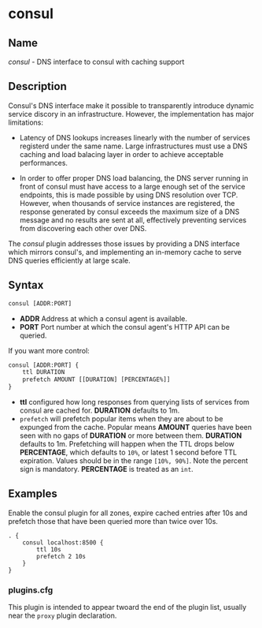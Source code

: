 # consul

## Name

*consul* - DNS interface to consul with caching support

## Description

Consul's DNS interface make it possible to transparently introduce dynamic
service discory in an infrastructure. However, the implementation has major
limitations:

- Latency of DNS lookups increases linearly with the number of services
registerd under the same name. Large infrastructures must use a DNS caching and
load balacing layer in order to achieve acceptable performances.

- In order to offer proper DNS load balancing, the DNS server running in front
of  consul must have access to a large enough set of the service endpoints, this
is made possible by using DNS resolution over TCP. However, when thousands of
service instances are registered, the response generated by consul exceeds the
maximum size of a DNS message and no results are sent at all, effectively
preventing services from discovering each other over DNS.

The *consul* plugin addresses those issues by providing a DNS interface which
mirrors consul's, and implementing an in-memory cache to serve DNS queries
efficiently at large scale.

## Syntax

~~~ txt
consul [ADDR:PORT]
~~~

* **ADDR** Address at which a consul agent is available.
* **PORT** Port number at which the consul agent's HTTP API can be queried.

If you want more control:

~~~ txt
consul [ADDR:PORT] {
    ttl DURATION
    prefetch AMOUNT [[DURATION] [PERCENTAGE%]]
}
~~~

* **ttl** configured how long responses from querying lists of services from
  consul are cached for. **DURATION** defaults to 1m.
* `prefetch` will prefetch popular items when they are about to be expunged
  from the cache.
  Popular means **AMOUNT** queries have been seen with no gaps of **DURATION**
  or more between them. **DURATION** defaults to 1m. Prefetching will happen
  when the TTL drops below **PERCENTAGE**, which defaults to `10%`, or latest 1
  second before TTL expiration. Values should be in the range `[10%, 90%]`.
  Note the percent sign is mandatory. **PERCENTAGE** is treated as an `int`.

## Examples

Enable the consul plugin for all zones, expire cached entries after 10s and
prefetch those that have been queried more than twice over 10s.

~~~ corefile
. {
    consul localhost:8500 {
        ttl 10s
        prefetch 2 10s
    }
}
~~~

### plugins.cfg

This plugin is intended to appear twoard the end of the plugin list, usually
near the `proxy` plugin declaration.
